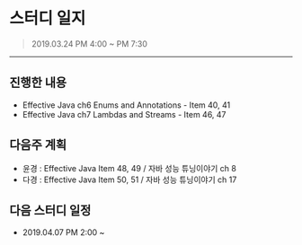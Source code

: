# 스터디 일지 
> 2019.03.24 PM 4:00 ~ PM 7:30
---

## 진행한 내용 
- Effective Java ch6 Enums and Annotations - Item 40, 41
- Effective Java ch7 Lambdas and Streams - Item 46, 47

## 다음주 계획 
- 윤경 : Effective Java Item 48, 49 / 자바 성능 튜닝이야기 ch 8
- 다경 : Effective Java Item 50, 51 / 자바 성능 튜닝이야기 ch 17

## 다음 스터디 일정
- 2019.04.07 PM 2:00 ~